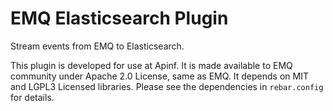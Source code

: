 EMQ Elasticsearch Plugin
========================

Stream events from EMQ to Elasticsearch.

This plugin is developed for use at Apinf. It is made available to EMQ community under Apache 2.0 License, same as EMQ.
It depends on MIT and LGPL3 Licensed libraries. Please see the dependencies in `rebar.config` for details.
